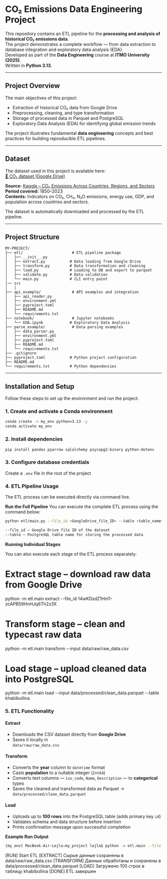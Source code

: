 # CO₂ Emissions Data Engineering Project

This repository contains an ETL pipeline for the **processing and analysis of historical CO₂ emissions data**.  
The project demonstrates a complete workflow — from data extraction to database integration and exploratory data analysis (EDA).  
Developed as part of the **Data Engineering** course at **ITMO University (2025)**.  
Written in **Python 3.13**.

---

## Project Overview

The main objectives of this project:
- Extraction of historical CO₂ data from Google Drive  
- Preprocessing, cleaning, and type transformation  
- Storage of processed data in Parquet and PostgreSQL  
- Exploratory Data Analysis (EDA) for identifying global emission trends  

The project illustrates fundamental **data engineering** concepts and best practices for building reproducible ETL pipelines.

---

## Dataset

The dataset used in this project is available here:  
[📎 CO₂ dataset (Google Drive)](https://drive.google.com/file/d/14wKDsdZ1HnI1-zcAPB59HnHJq6Th2z3X/view?usp=sharing)

**Source:** [Kaggle – CO₂ Emissions Across Countries, Regions, and Sectors](https://www.kaggle.com/datasets/shreyanshdangi/co-emissions-across-countries-regions-and-sectors/data)  
**Period covered:** 1850–2023  
**Contents:** Indicators on CO₂, CH₄, N₂O emissions, energy use, GDP, and population across countries and sectors.

The dataset is automatically downloaded and processed by the ETL pipeline.

---

## Project Structure

```
MY-PROJECT/
├── etl/                      # ETL pipeline package
│   ├── __init__.py
│   ├── extract.py           # Data loading from Google Drive
│   ├── transform.py         # Data transformation and cleaning
│   ├── load.py              # Loading to DB and export to parquet
│   ├── validate.py          # Data validation
│   └── main.py              # CLI entry point
│── src
│   │
├── api_example/              # API examples and integration
│   ├── api_reader.py
│   ├── environment.yml
│   ├── pyproject.toml
│   ├── README.md
│   └── requirements.txt
├── notebook/                 # Jupyter notebooks
│   └── EDA.ipynb            # Exploratory Data Analysis
├── parse_example/            # Data parsing examples
│   ├── data_parser.py
│   ├── environment.yml
│   ├── pyproject.toml
│   ├── README.md
│   └── requirements.txt
├── .gitignore
├── pyproject.toml           # Python project configuration
├── README.md
└── requirements.txt         # Python dependencies
```

---

## Installation and Setup

Follow these steps to set up the environment and run the project:

### 1. Create and activate a Conda environment
```bash
conda create -n my_env python=3.13 -y
conda activate my_env
```
### 2. Install dependencies 
```bash
pip install pandas pyarrow sqlalchemy psycopg2-binary python-dotenv
```
### 3. Configure database credentials

Create a `.env` file in the root of the project

### 4. ETL Pipeline Usage

The ETL process can be executed directly via command line.
 
 **Run the Full Pipeline**
You can execute the complete ETL process using the command below:

```bash
python etl/main.py --file_id <GoogleDrive_file_ID> --table <table_name>
```
```bash
--file_id — Google Drive file ID of the dataset
--table — PostgreSQL table name for storing the processed data
```

**Running Individual Stages**

You can also execute each stage of the ETL process separately:

# Extract stage – download raw data from Google Drive
python -m etl.main extract --file_id 14wKDsdZ1HnI1-zcAPB59HnHJq6Th2z3X

# Transform stage – clean and typecast raw data
python -m etl.main transform --input data/raw/raw_data.csv

# Load stage – upload cleaned data into PostgreSQL
python -m etl.main load --input data/processed/clean_data.parquet --table khabibullina

### 5. **ETL Functionality**

#### **Extract**
-  Downloads the CSV dataset directly from **Google Drive**  
- Saves it locally in  
  `data/raw/raw_data.csv`

#### **Transform**
-  Converts the **year** column to `datetime` format  
-  Casts **population** to a nullable integer (`Int64`)  
-  Converts text columns — `iso_code`, `Name`, `Description` — to **categorical** types  
-  Saves the cleaned and transformed data as Parquet →  
  `data/processed/clean_data.parquet`

#### **Load**
-  Uploads up to **100 rows** into the PostgreSQL table (adds primary key `id`)  
-  Validates schema and data structure before insertion  
-  Prints confirmation message upon successful completion

**Example Run Output**
```bash
(my_env) MacBook-Air-Lejla:my_project lejla$ python -m etl.main --file_id 14wKDsdZ1HnI1-zcAPB59HnHJq6Th2z3X --table khabibullina
```
[RUN] Start ETL
[EXTRACT] Сырые данные сохранены в data/raw/raw_data.csv
[TRANSFORM] Данные обработаны и сохранены в data/processed/clean_data.parquet
[LOAD] Загружено 100 строк в таблицу khabibullina
[DONE] ETL завершен


